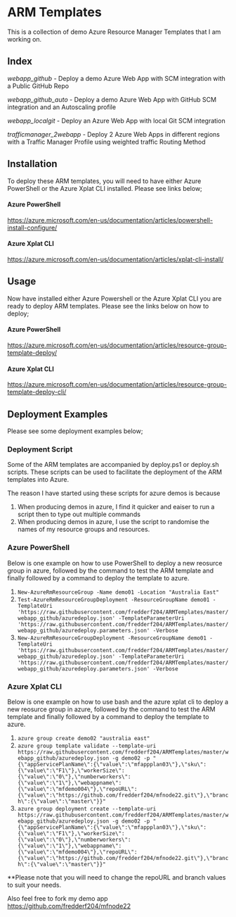 # ARM Templates
This is a collection of demo Azure Resource Manager Templates that I am working on.

## Index
*webapp_github* - Deploy a demo Azure Web App with SCM integration with a Public GitHub Repo

*webapp_github_auto* - Deploy a demo Azure Web App with GitHub SCM integration and an Autoscaling profile

*webapp_localgit* - Deploy an Azure Web App with local Git SCM integration

*trafficmanager_2webapp* - Deploy 2 Azure Web Apps in different regions with a Traffic Manager Profile using weighted traffic Routing Method  

## Installation
To deploy these ARM templates, you will need to have either Azure PowerShell or the Azure Xplat CLI installed. Please see links below;

#### Azure PowerShell 
https://azure.microsoft.com/en-us/documentation/articles/powershell-install-configure/

#### Azure Xplat CLI
https://azure.microsoft.com/en-us/documentation/articles/xplat-cli-install/

## Usage
Now have installed either Azure Powershell or the Azure Xplat CLI you are ready to deploy ARM templates. Please see the links below on how to deploy;

#### Azure PowerShell
https://azure.microsoft.com/en-us/documentation/articles/resource-group-template-deploy/

#### Azure Xplat CLI
https://azure.microsoft.com/en-us/documentation/articles/resource-group-template-deploy-cli/

## Deployment Examples
Please see some deployment examples below;

### Deployment Script
Some of the ARM templates are accompanied by deploy.ps1 or deploy.sh scripts. These scripts can be used to facilitate the deployment of the ARM templates into Azure.

The reason I have started using these scripts for azure demos is because

1. When producing demos in azure, I find it quicker and eaiser to run a script then to type out multiple commands
2. When producing demos in azure, I use the script to randomise the names of my resource groups and resources.  

### Azure PowerShell
Below is one example on how to use PowerShell to deploy a new reosurce group in azure, followed by the command to test the ARM template and finally followed by a command to deploy the template to azure.

1. `New-AzureRmResourceGroup -Name demo01 -Location "Australia East"`
2. `Test-AzureRmResourceGroupDeployment -ResourceGroupName demo01 -TemplateUri 'https://raw.githubusercontent.com/fredderf204/ARMTemplates/master/webapp_github/azuredeploy.json' -TemplateParameterUri 'https://raw.githubusercontent.com/fredderf204/ARMTemplates/master/webapp_github/azuredeploy.parameters.json' -Verbose`
3. `New-AzureRmResourceGroupDeployment -ResourceGroupName demo01 -TemplateUri 'https://raw.githubusercontent.com/fredderf204/ARMTemplates/master/webapp_github/azuredeploy.json' -TemplateParameterUri 'https://raw.githubusercontent.com/fredderf204/ARMTemplates/master/webapp_github/azuredeploy.parameters.json' -Verbose`

### Azure Xplat CLI
Below is one example on how to use bash and the azure xplat cli to deploy a new reosurce group in azure, followed by the command to test the ARM template and finally followed by a command to deploy the template to azure.

1. `azure group create demo02 "australia east"`
2. `azure group template validate --template-uri https://raw.githubusercontent.com/fredderf204/ARMTemplates/master/webapp_github/azuredeploy.json -g demo02 -p "{\"appServicePlanName\":{\"value\":\"mfappplan03\"},\"sku\":{\"value\":\"F1\"},\"workerSize\":{\"value\":\"0\"},\"numberworkers\":{\"value\":\"1\"},\"webappname\":{\"value\":\"mfdemo004\"},\"repoURL\":{\"value\":\"https://github.com/fredderf204/mfnode22.git\"},\"branch\":{\"value\":\"master\"}}"`
3. `azure group deployment create --template-uri https://raw.githubusercontent.com/fredderf204/ARMTemplates/master/webapp_github/azuredeploy.json -g demo02 -p "{\"appServicePlanName\":{\"value\":\"mfappplan03\"},\"sku\":{\"value\":\"F1\"},\"workerSize\":{\"value\":\"0\"},\"numberworkers\":{\"value\":\"1\"},\"webappname\":{\"value\":\"mfdemo004\"},\"repoURL\":{\"value\":\"https://github.com/fredderf204/mfnode22.git\"},\"branch\":{\"value\":\"master\"}}"`

**Please note that you will need to change the repoURL and branch values to suit your needs. 

Also feel free to fork my demo app https://github.com/fredderf204/mfnode22